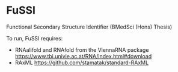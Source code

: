 # FuSSI
Functional Secondary Structure Identifier (BMedSci (Hons) Thesis)

To run, FuSSI requires:
- RNAalifold and RNAfold from the ViennaRNA package
https://www.tbi.univie.ac.at/RNA/index.html#download
- RAxML 
https://github.com/stamatak/standard-RAxML

